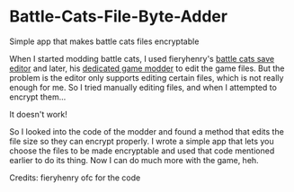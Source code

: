 # Battle-Cats-File-Byte-Adder
Simple app that makes battle cats files encryptable

When I started modding battle cats, I used fieryhenry's [battle cats save editor](https://github.com/fieryhenry/Battle-Cats-Save-File-Editor) and later, his [dedicated game modder](https://github.com/fieryhenry/Battle-Cats-Game-Modder) to edit the game files. But the problem is the editor only supports editing certain files, which is not really enough for me. So I tried manually editing files, and when I attempted to encrypt them...

It doesn't work!

So I looked into the code of the modder and found a method that edits the file size so they can encrypt properly. I wrote a simple app that lets you choose the files to be made encryptable and used that code mentioned earlier to do its thing. Now I can do much more with the game, heh.

Credits: fieryhenry ofc for the code
